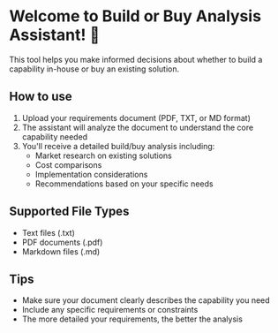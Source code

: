 # Welcome to Build or Buy Analysis Assistant! 🚀

This tool helps you make informed decisions about whether to build a capability in-house or buy an existing solution.

## How to use

1. Upload your requirements document (PDF, TXT, or MD format)
2. The assistant will analyze the document to understand the core capability needed
3. You'll receive a detailed build/buy analysis including:
   - Market research on existing solutions
   - Cost comparisons
   - Implementation considerations
   - Recommendations based on your specific needs

## Supported File Types
- Text files (.txt)
- PDF documents (.pdf)
- Markdown files (.md)

## Tips
- Make sure your document clearly describes the capability you need
- Include any specific requirements or constraints
- The more detailed your requirements, the better the analysis